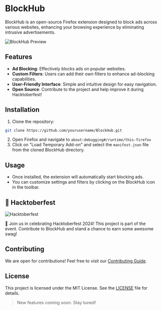 # BlockHub

BlockHub is an open-source Firefox extension designed to block ads across various websites, enhancing your browsing experience by eliminating intrusive advertisements.

![BlockHub Preview](https://github.com/user-attachments/assets/f1af7f0e-ada4-4f9c-b459-7cf3d02ecac1)

## Features

- **Ad Blocking**: Effectively blocks ads on popular websites.
- **Custom Filters**: Users can add their own filters to enhance ad-blocking capabilities.
- **User-Friendly Interface**: Simple and intuitive design for easy navigation.
- **Open Source**: Contribute to the project and help improve it during Hacktoberfest!

## Installation

1. Clone the repository:
  ```sh
  git clone https://github.com/yourusername/BlockHub.git
  ```
2. Open Firefox and navigate to `about:debugging#/runtime/this-firefox`
3. Click on "Load Temporary Add-on" and select the `manifest.json` file from the cloned BlockHub directory.

## Usage

- Once installed, the extension will automatically start blocking ads.
- You can customize settings and filters by clicking on the BlockHub icon in the toolbar.

## 🎉 Hacktoberfest

![Hacktoberfest](./assets/logo-hacktoberfest-11--beige.2b2fdfcb.svg)

🚀 Join us in celebrating Hacktoberfest 2024! This project is part of the event. Contribute to BlockHub and stand a chance to earn some awesome swag!

## Contributing

We are open for contributions! Feel free to visit our [Contributing Guide](CONTRIBUTING.md).

## License

This project is licensed under the MIT License. See the [LICENSE](LICENSE) file for details.

> New features coming soon. Stay tuned!